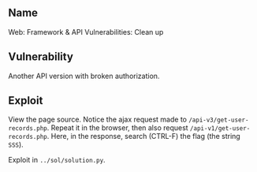 Name
----

Web: Framework & API Vulnerabilities: Clean up

Vulnerability
-------------

Another API version with broken authorization.

Exploit
-------

View the page source. Notice the ajax request made to `/api-v3/get-user-records.php`.
Repeat it in the browser, then also request `/api-v1/get-user-records.php`.
Here, in the response, search (CTRL-F) the flag (the string `SSS`).

Exploit in `../sol/solution.py`.
